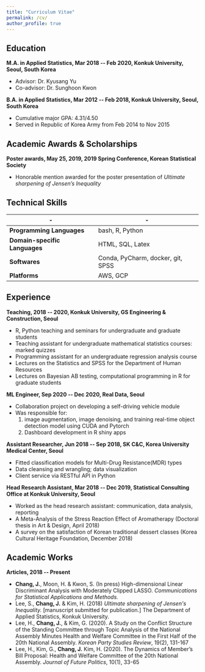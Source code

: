 ```yaml
---
title: "Curriculum Vitae"
permalink: /cv/
author_profile: true
---
```


## Education
__M.A. in Applied Statistics, Mar 2018 -- Feb 2020, Konkuk University, Seoul, South Korea__
* Advisor: Dr. Kyusang Yu
* Co-advisor: Dr. Sunghoon Kwon

__B.A. in Applied Statistics, Mar 2012 -- Feb 2018, Konkuk University, Seoul, South Korea__
* Cumulative major GPA: 4.31/4.50
* Served in Republic of Korea Army from Feb 2014 to Nov 2015

## Academic Awards \& Scholarships
__Poster awards, May 25, 2019, 2019 Spring Conference, Korean Statistical Society__
* Honorable mention awarded for the poster presentation of _Ultimate sharpening of Jensen’s Inequality_
## Technical Skills
-|-
-|-
__Programming Languages__|bash, R, Python
__Domain-specific Languages__|HTML, SQL, Latex
__Softwares__|Conda, PyCharm, docker, git, SPSS
__Platforms__|AWS, GCP

## Experience
__Teaching, 2018 -- 2020, Konkuk University, GS Engineering & Construction, Seoul__
* R, Python teaching and seminars for undergraduate and graduate students
* Teaching assistant for undergraduate mathematical statistics courses: marked quizzes
* Programming assistant for an undergraduate regression analysis course
* Lectures on the Statistics and SPSS for the Department of Human Resources
* Lectures on Bayesian AB testing, computational programming in R for graduate students

__ML Engineer, Sep 2020 -- Dec 2020, Real Data, Seoul__
* Collaboration project on developing a self-driving vehicle module
* Was responsible for:
    1. image augmentation, image denoising, and training real-time object detection model using CUDA and Pytorch
    2. Dashboard development in R shiny apps

__Assistant Researcher, Jun 2018 -- Sep 2018, SK C&C, Korea University Medical Center, Seoul__
* Fitted classification models for Multi-Drug Resistance(MDR) types
* Data cleansing and wrangling; data visualization
* Client service via RESTful API in Python

__Head Research Assistant, Mar 2018 -- Dec 2019, Statistical Consulting Office at Konkuk University, Seoul__
* Worked as the head research assistant: communication, data analysis, reporting
* A Meta-Analysis of the Stress Reaction Effect of Aromatherapy (Doctoral thesis in Art & Design, April 2018)
* A survey on the satisfaction of Korean traditional dessert classes (Korea Cultural Heritage Foundation, December 2018)

## Academic Works
__Articles, 2018 -- Present__
* __Chang, J.__, Moon, H. & Kwon, S. (In press) High-dimensional Linear Discriminant Analysis with Moderately Clipped LASSO. _Communications for Statistical Applications and Methods._
* Lee, S., __Chang, J.__ & Kim, H. (2018) _Ultimate sharpening of Jensen's Inequality._ [manuscript submitted for publication.] The Department of Applied Statistics, Konkuk University.
* Lee, H., __Chang, J.__, \& Kim, G. (2020). A Study on the Conflict Structure of the Standing Committee through Topic Analysis of the National Assembly Minutes Health and Welfare Committee in the First Half of the 20th National Assembly. _Korean Party Studies Review_, 19(2), 131-167
* Lee, H., Kim, G., __Chang, J.__ Kim, H. (2020). The Dynamics of Member’s Bill Proposal: Health and Welfare Committee of the 20th National Assembly. _Journal of Future Politics_, 10(1), 33-65